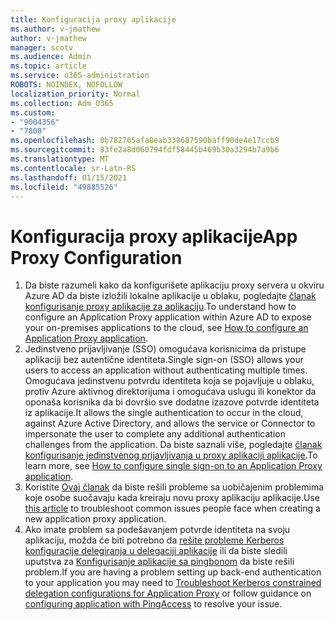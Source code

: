 ```yaml
---
title: Konfiguracija proxy aplikacije
ms.author: v-jmathew
author: v-jmathew
manager: scotv
ms.audience: Admin
ms.topic: article
ms.service: o365-administration
ROBOTS: NOINDEX, NOFOLLOW
localization_priority: Normal
ms.collection: Adm_O365
ms.custom:
- "9004356"
- "7800"
ms.openlocfilehash: 0b782705afa8eab338687590baff90de4e17ccb9
ms.sourcegitcommit: 83fe2a8d060794fdf58445b469b30a3294b7a9b6
ms.translationtype: MT
ms.contentlocale: sr-Latn-RS
ms.lasthandoff: 01/15/2021
ms.locfileid: "49885526"
---
```

# <a name="app-proxy-configuration"></a><span data-ttu-id="3fd24-102">Konfiguracija proxy aplikacije</span><span class="sxs-lookup"><span data-stu-id="3fd24-102">App Proxy Configuration</span></span>

1. <span data-ttu-id="3fd24-103">Da biste razumeli kako da konfigurišete aplikaciju proxy servera u okviru Azure AD da biste izložili lokalne aplikacije u oblaku, pogledajte [članak konfigurisanje proxy aplikacije za aplikaciju](https://docs.microsoft.com/azure/active-directory/application-proxy-config-how-to).</span><span class="sxs-lookup"><span data-stu-id="3fd24-103">To understand how to configure an Application Proxy application within Azure AD to expose your on-premises applications to the cloud, see [How to configure an Application Proxy application](https://docs.microsoft.com/azure/active-directory/application-proxy-config-how-to).</span></span>
2. <span data-ttu-id="3fd24-104">Jedinstveno prijavljivanje (SSO) omogućava korisnicima da pristupe aplikaciji bez autentične identiteta.</span><span class="sxs-lookup"><span data-stu-id="3fd24-104">Single sign-on (SSO) allows your users to access an application without authenticating multiple times.</span></span> <span data-ttu-id="3fd24-105">Omogućava jedinstvenu potvrdu identiteta koja se pojavljuje u oblaku, protiv Azure aktivnog direktorijuma i omogućava uslugu ili konektor da oponaša korisnika da bi dovršio sve dodatne izazove potvrde identiteta iz aplikacije.</span><span class="sxs-lookup"><span data-stu-id="3fd24-105">It allows the single authentication to occur in the cloud, against Azure Active Directory, and allows the service or Connector to impersonate the user to complete any additional authentication challenges from the application.</span></span> <span data-ttu-id="3fd24-106">Da biste saznali više, pogledajte [članak konfigurisanje jedinstvenog prijavljivanja u proxy aplikaciji aplikacije](https://docs.microsoft.com/azure/active-directory/application-proxy-config-sso-how-to).</span><span class="sxs-lookup"><span data-stu-id="3fd24-106">To learn more, see [How to configure single sign-on to an Application Proxy application](https://docs.microsoft.com/azure/active-directory/application-proxy-config-sso-how-to).</span></span>
3. <span data-ttu-id="3fd24-107">Koristite [Ovaj članak](https://docs.microsoft.com/azure/active-directory/application-proxy-config-problem) da biste rešili probleme sa uobičajenim problemima koje osobe suočavaju kada kreiraju novu proxy aplikaciju aplikacije.</span><span class="sxs-lookup"><span data-stu-id="3fd24-107">Use [this article](https://docs.microsoft.com/azure/active-directory/application-proxy-config-problem) to troubleshoot common issues people face when creating a new application proxy application.</span></span>
4. <span data-ttu-id="3fd24-108">Ako imate problem sa podešavanjem potvrde identiteta na svoju aplikaciju, možda će biti potrebno da [rešite probleme Kerberos konfiguracije delegiranja u delegaciji aplikacije](https://docs.microsoft.com/azure/active-directory/application-proxy-back-end-kerberos-constrained-delegation-how-to) ili da biste sledili uputstva za [Konfigurisanje aplikacije sa pingbonom](https://docs.microsoft.com/azure/active-directory/application-proxy-back-end-ping-access-how-to) da biste rešili problem.</span><span class="sxs-lookup"><span data-stu-id="3fd24-108">If you are having a problem setting up back-end authentication to your application you may need to [Troubleshoot Kerberos constrained delegation configurations for Application Proxy](https://docs.microsoft.com/azure/active-directory/application-proxy-back-end-kerberos-constrained-delegation-how-to) or follow guidance on [configuring application with PingAccess](https://docs.microsoft.com/azure/active-directory/application-proxy-back-end-ping-access-how-to) to resolve your issue.</span></span>
